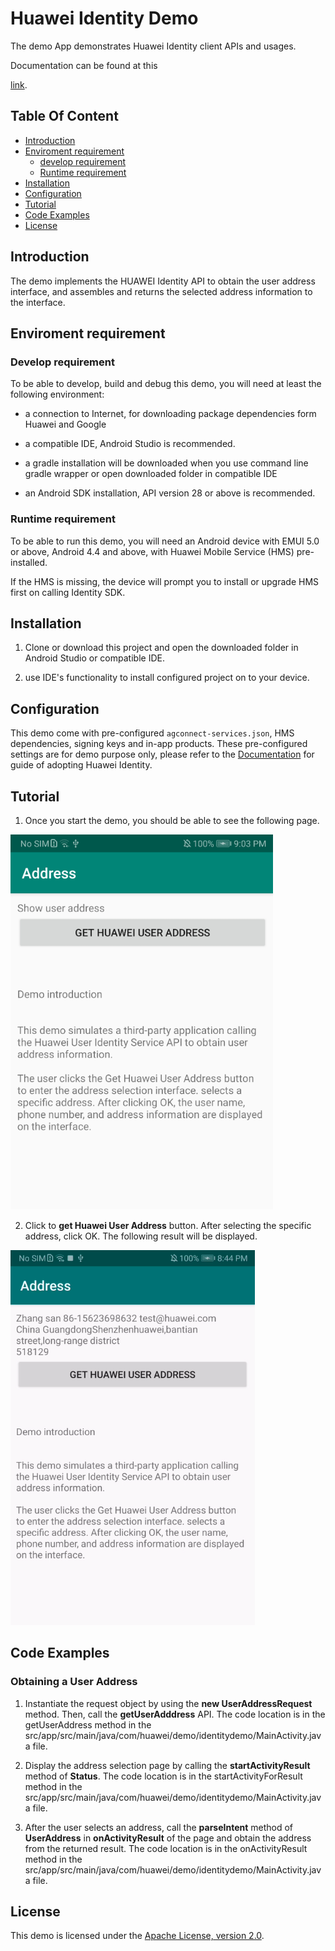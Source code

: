 # Huawei Identity Demo

The demo App demonstrates Huawei Identity client APIs and usages. 

Documentation can be found at this 

[link](https://developer.huawei.com/consumer/en/doc/development/HMS-Guides/about-the-service).


## Table Of Content

- [Introduction](#introduction)
- [Enviroment requirement](#enviroment-requirement)
  - [develop requirement](#develop-requirement)
  - [Runtime requirement](#runtime-requirement)
- [Installation](#installation)
- [Configuration](#configuration)
- [Tutorial](#tutorial)
- [Code Examples](#code-examples)
- [License](#license)  


## Introduction

The demo implements the HUAWEI Identity API to obtain the user address interface, and assembles and returns the selected address information to the interface.


## Enviroment requirement

### Develop requirement

To be able to develop, build and debug this demo, you will need at least the following environment:

* a connection to Internet, for downloading package dependencies form Huawei and Google

* a compatible IDE, Android Studio is recommended.

* a gradle installation will be downloaded when you use command line gradle wrapper or 
    open downloaded folder in compatible IDE

* an Android SDK installation, API version 28 or above is recommended.

### Runtime requirement

To be able to run this demo, you will need an Android device with EMUI 5.0 or above, 
Android 4.4 and above, with Huawei Mobile Service (HMS) pre-installed.

If the HMS is missing, the device will prompt you to install or upgrade HMS first on calling Identity SDK.


## Installation

1. Clone or download this project and open the downloaded folder in Android Studio or compatible IDE.

2. use IDE's functionality to install configured project on to your device.


## Configuration

This demo come with pre-configured `agconnect-services.json`, HMS dependencies, signing keys and
in-app products. These pre-configured settings are for demo purpose only, please refer to the 
[Documentation](https://developer.huawei.com/consumer/en/doc/development/HMS-Guides/about-the-service)
for guide of adopting Huawei Identity.


## Tutorial

1. Once you start the demo, you should be able to see the following page.
<img src="images/en-us_image_0210355807.png" alt="mainpage" height="600"/>

2. Click to **get Huawei User Address** button. After selecting the specific address, click OK. The following result will be displayed.
<img src="images/en-us_image_0210355809.png" alt="resultpage" height="600"/>


## Code Examples

### Obtaining a User Address

1. Instantiate the request object by using the **new UserAddressRequest** method. Then, call the **getUserAdddress** API.
   The code location is in the getUserAddress method in the src/app/src/main/java/com/huawei/demo/identitydemo/MainActivity.java file.

2. Display the address selection page by calling the **startActivityResult** method of **Status**.
   The code location is in the startActivityForResult method in the src/app/src/main/java/com/huawei/demo/identitydemo/MainActivity.java file.

3. After the user selects an address, call the **parseIntent** method of **UserAddress** in **onActivityResult** of the page and obtain the address from the returned result.
   The code location is in the onActivityResult method in the src/app/src/main/java/com/huawei/demo/identitydemo/MainActivity.java file.


## License

This demo is licensed under the [Apache License, version 2.0](http://www.apache.org/licenses/LICENSE-2.0).
